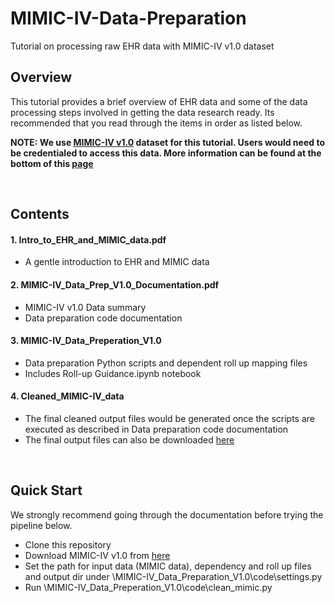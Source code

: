 # MIMIC-IV-Data-Preparation
Tutorial on processing raw EHR data with MIMIC-IV v1.0 dataset

## Overview

This tutorial provides a brief overview of EHR data and some of the data processing steps involved in getting the data research ready. Its recommended that you read through the items in order as listed below. 

**NOTE: We use [MIMIC-IV v1.0](https://physionet.org/content/mimiciv/1.0/) dataset for this tutorial. Users would need to be credentialed to access this data. More information can be found at the bottom of this [page](https://physionet.org/content/mimiciv/1.0/)**

<br/>

## Contents

#### 1. Intro_to_EHR_and_MIMIC_data.pdf
* A gentle introduction to EHR and MIMIC data


#### 2. MIMIC-IV_Data_Prep_V1.0_Documentation.pdf
* MIMIC-IV v1.0 Data summary
* Data preparation code documentation


#### 3. MIMIC-IV_Data_Preperation_V1.0
* Data preparation Python scripts and dependent roll up mapping files
* Includes Roll-up Guidance.ipynb notebook


#### 4. Cleaned_MIMIC-IV_data
* The final cleaned output files would be generated once the scripts are executed as described in Data preparation code documentation 
* The final output files can also be downloaded [here](https://hu-my.sharepoint.com/:u:/g/personal/vidul_hms_harvard_edu/EUrsQjHAyspKvdA5rTTi85kBcWYkyA3CZWproKAQSdnYyg?e=UTq3M7)


<br/>

## Quick Start
We strongly recommend going through the documentation before trying the pipeline below.

* Clone this repository
* Download MIMIC-IV v1.0 from [here](https://physionet.org/content/mimiciv/1.0/)
* Set the path for input data (MIMIC data), dependency and roll up files and output dir under \MIMIC-IV_Data_Preparation_V1.0\code\settings.py
* Run \MIMIC-IV_Data_Preperation_V1.0\code\clean_mimic.py


<br/>
